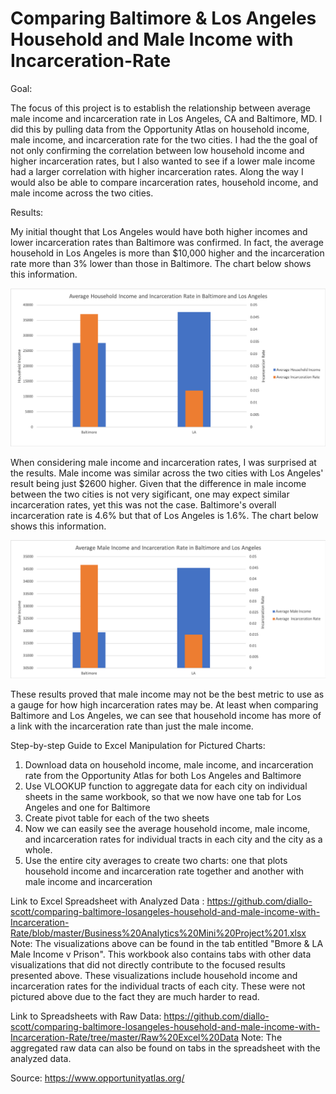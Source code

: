 # Comparing Baltimore & Los Angeles Household and Male Income with Incarceration-Rate
Goal:

The focus of this project is to establish the relationship between average male income and incarceration rate in Los Angeles, CA and Baltimore, MD.  I did this by pulling data from the Opportunity Atlas on household income, male income, and incarceration rate for the two cities. I had the the goal of not only confirming the correlation between low household income and higher incarceration rates, but I also wanted to see if a lower male income had a larger correlation with higher incarceration rates.  Along the way I would also be able to compare incarceration rates, household income, and male income across the two cities.

Results:

My initial thought that Los Angeles would have both higher incomes and lower incarceration rates than Baltimore was confirmed. In fact, the average household in Los Angeles is more than $10,000 higher and the incarceration rate more than 3% lower than those in Baltimore. The chart below shows this information.  

![chartimage](https://github.com/diallo-scott/comparing-baltimore-losangeles-household-and-male-income-with-Incarceration-Rate/blob/master/Average%20Household%20Income%20and%20Incarceration.png)

When considering male income and incarceration rates, I was surprised at the results. Male income was similar across the two cities with Los Angeles' result being just $2600 higher. Given that the difference in male income between the two cities is not very sigificant, one may expect similar incarceration rates, yet this was not the case.  Baltimore's overall incarceration rate is 4.6% but that of Los Angeles is 1.6%.  The chart below shows this information.

![chartimage](https://github.com/diallo-scott/comparing-baltimore-losangeles-household-and-male-income-with-Incarceration-Rate/blob/master/Average%20Male%20Income%20and%20Incaceration.png)

These results proved that male income may not be the best metric to use as a gauge for how high incarceration rates may be.  At least when comparing Baltimore and Los Angeles, we can see that household income has more of a link with the incarceration rate than just the male income.

Step-by-step Guide to Excel Manipulation for Pictured Charts:
1. Download data on household income, male income, and incarceration rate from the Opportunity Atlas for both Los Angeles and     Baltimore
2. Use VLOOKUP function to aggregate data for each city on individual sheets in the same workbook, so that we now have one tab for Los Angeles and one for Baltimore
3. Create pivot table for each of the two sheets
4. Now we can easily see the average household income, male income, and incarceration rates for individual tracts in each city and the city as a whole.
5. Use the entire city averages to create two charts: one that plots household income and incarceration rate together and another with male income and incarceration

Link to Excel Spreadsheet with Analyzed Data :
https://github.com/diallo-scott/comparing-baltimore-losangeles-household-and-male-income-with-Incarceration-Rate/blob/master/Business%20Analytics%20Mini%20Project%201.xlsx
Note: The visualizations above can be found in the tab entitled "Bmore & LA Male Income v Prison". This workbook also contains tabs with other data visualizations that did not directly contribute to the focused results presented above.  These visualizations include household income and incarceration rates for the individual tracts of each city.  These were not pictured above due to the fact they are much harder to read. 

Link to Spreadsheets with Raw Data:
https://github.com/diallo-scott/comparing-baltimore-losangeles-household-and-male-income-with-Incarceration-Rate/tree/master/Raw%20Excel%20Data
Note: The aggregated raw data can also be found on tabs in the spreadsheet with the analyzed data.




Source:
https://www.opportunityatlas.org/
